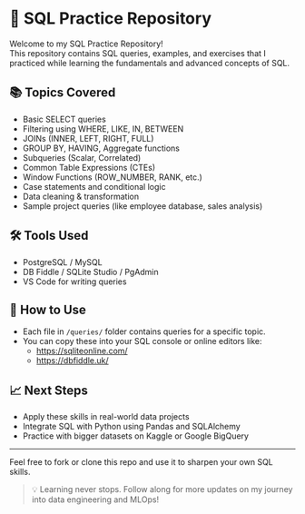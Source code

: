 # 🧠 SQL Practice Repository

Welcome to my SQL Practice Repository!  
This repository contains SQL queries, examples, and exercises that I practiced while learning the fundamentals and advanced concepts of SQL.

## 📚 Topics Covered

- Basic SELECT queries
- Filtering using WHERE, LIKE, IN, BETWEEN
- JOINs (INNER, LEFT, RIGHT, FULL)
- GROUP BY, HAVING, Aggregate functions
- Subqueries (Scalar, Correlated)
- Common Table Expressions (CTEs)
- Window Functions (ROW_NUMBER, RANK, etc.)
- Case statements and conditional logic
- Data cleaning & transformation
- Sample project queries (like employee database, sales analysis)

## 🛠 Tools Used

- PostgreSQL / MySQL
- DB Fiddle / SQLite Studio / PgAdmin
- VS Code for writing queries

## 🧪 How to Use

- Each file in `/queries/` folder contains queries for a specific topic.
- You can copy these into your SQL console or online editors like:
  - https://sqliteonline.com/
  - https://dbfiddle.uk/

## 📈 Next Steps

- Apply these skills in real-world data projects
- Integrate SQL with Python using Pandas and SQLAlchemy
- Practice with bigger datasets on Kaggle or Google BigQuery

---

Feel free to fork or clone this repo and use it to sharpen your own SQL skills.

> 💡 Learning never stops. Follow along for more updates on my journey into data engineering and MLOps!

